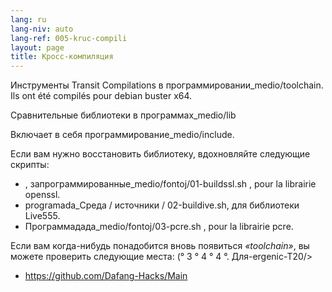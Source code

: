 ```yaml
---
lang: ru
lang-niv: auto
lang-ref: 005-kruc-compili
layout: page
title: Кросс-компиляция
---
```



Инструменты Transit Compilations в программировании_medio/toolchain.
Ils ont été compilés pour debian buster x64.



Сравнительные библиотеки в программах_medio/lib



Включает в себя программирование_medio/include.



Если вам нужно восстановить библиотеку, вдохновляйте следующие скрипты:
* , запрограммированные_medio/fontoj/01-buildssl.sh , pour la librairie openssl.
* programada_Среда / источники / 02-buildive.sh, для библиотеки Live555.
* Программадада_medio/fontoj/03-pcre.sh , pour la librairie pcre.




Если вам когда-нибудь понадобится вновь появиться _«toolchain»_, вы можете проверить следующие места: (° 3 ° 4 ° 4 °. Для-ergenic-T20/>  
 * <https://github.com/Dafang-Hacks/Main>




